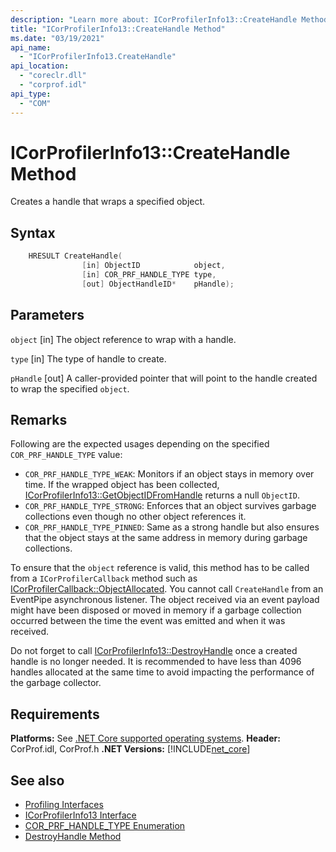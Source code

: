 ```yaml
---
description: "Learn more about: ICorProfilerInfo13::CreateHandle Method"
title: "ICorProfilerInfo13::CreateHandle Method"
ms.date: "03/19/2021"
api_name: 
  - "ICorProfilerInfo13.CreateHandle"
api_location: 
  - "coreclr.dll"
  - "corprof.idl"
api_type: 
  - "COM"
---
```

# ICorProfilerInfo13::CreateHandle Method

Creates a handle that wraps a specified object.
  
## Syntax  
  
```cpp  
    HRESULT CreateHandle(
                [in] ObjectID            object,
                [in] COR_PRF_HANDLE_TYPE type,
                [out] ObjectHandleID*    pHandle);
```  
  
## Parameters

`object`
[in] The object reference to wrap with a handle.

`type`
[in] The type of handle to create.

`pHandle`
[out] A caller-provided pointer that will point to the handle created to wrap the specified `object`.

## Remarks

Following are the expected usages depending on the specified `COR_PRF_HANDLE_TYPE` value:

- `COR_PRF_HANDLE_TYPE_WEAK`: Monitors if an object stays in memory over time. If the wrapped object has been collected, [ICorProfilerInfo13::GetObjectIDFromHandle](icorprofilerinfo13-getobjectidfromhandle-method.md) returns a null `ObjectID`.
- `COR_PRF_HANDLE_TYPE_STRONG`: Enforces that an object survives garbage collections even though no other object references it.
- `COR_PRF_HANDLE_TYPE_PINNED`: Same as a strong handle but also ensures that the object stays at the same address in memory during garbage collections.

 To ensure that the `object` reference is valid, this method has to be called from a `ICorProfilerCallback` method such as [ICorProfilerCallback::ObjectAllocated](icorprofilercallback-objectallocated-method.md). You cannot call `CreateHandle` from an EventPipe asynchronous listener. The object received via an event payload might have been disposed or moved in memory if a garbage collection occurred between the time the event was emitted and when it was received.

Do not forget to call [ICorProfilerInfo13::DestroyHandle](icorprofilerinfo13-destroyhandle-method.md) once a created handle is no longer needed.
It is recommended to have less than 4096 handles allocated at the same time to avoid impacting the performance of the garbage collector.

## Requirements  

**Platforms:** See [.NET Core supported operating systems](../../../core/install/windows.md?pivots=os-windows).
**Header:** CorProf.idl, CorProf.h
**.NET Versions:** [!INCLUDE[net_core](../../../../includes/net-core-70-md.md)]
  
## See also

- [Profiling Interfaces](profiling-interfaces.md)
- [ICorProfilerInfo13 Interface](icorprofilerinfo13-interface.md)
- [COR_PRF_HANDLE_TYPE Enumeration](cor-prf-handle-type-enumeration.md)
- [DestroyHandle Method](icorprofilerinfo13-destroyhandle-method.md)
